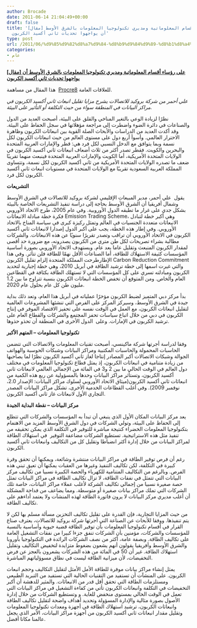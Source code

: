 ```yaml
---
author: Brocade
date: 2011-06-14 21:04:49+00:00
draft: false
title: '[مقال] على رؤساء أقسام المعلوماتية ومديري تكنولوجيا المعلومات بالشرق الأوسط
  أن يواجهوا تحديات ثاني أكسيد الكربون'
type: post
url: /2011/06/%d9%85%d9%82%d8%a7%d9%84-%d8%b9%d9%84%d9%89-%d8%b1%d8%a4%d8%b3%d8%a7%d8%a1-%d8%a3%d9%82%d8%b3%d8%a7%d9%85-%d8%a7%d9%84%d9%85%d8%b9%d9%84%d9%88%d9%85%d8%a7%d8%aa%d9%8a%d8%a9-%d9%88%d9%85%d8%af%d9%8a/
categories:
- عام
---
```


[**[مقال] على رؤساء أقسام المعلوماتية ومديري تكنولوجيا المعلومات بالشرق الأوسط أن يواجهوا تحديات ثاني أكسيد الكربون**](https://www.it-scoop.com/2011/06/مقال-على-رؤساء-أقسام-المعلوماتية-ومدي)





هذا المقال من مساهمة  [Procre8](http://www.procre8.biz/) للعلاقات العامة.




_علي أحمر من شركة بروكيد للاتصالات يشرح مزايا تقليل انبعاث ثاني أكسيد الكربون في مراكز البيانات في المنطقة سواء من حيث التكلفة أو التأثير على البيئة._



نظرًا لزيادة الوعي بالتغير المناخي والقلق على البيئة، أصبحت العديد من الدول والصناعات في دائرة الضوء واضطرت إلى مراجعة مؤهلاتها في سجل الحفاظ على البيئة. وقد أكدت العديد من الدراسات والأبحاث الصلة القوية بين انبعاثات الكربون وظاهرة الاحترار العالمي. وأسوأ أربع دول على مستوى العالم من حيث انبعاثات الكربون لكل نسمة وبما يتوافق مع الدخل النسبي لكل فرد هي: قطر والإمارات العربية المتحدة والبحرين والكويت. فقطر تصدر أكثر من ثلاث أضعاف انبعاثات ثاني أكسيد الكربون في الولايات المتحدة الأمريكية، أما الكويت والإمارات العربية المتحدة فينبعث منهما تقريبًا ضعف ما تصدره الولايات المتحدة الأمريكية من ثاني أكسيد الكربون لكل نسمة، وتتساوى المملكة العربية السعودية تقريبًا مع الولايات المتحدة في مستويات انبعاث ثاني أكسيد الكربون لكل فرد.

<!-- more -->

**التشريعات**

يقول  علي أحمر، مدير المبيعات الإقليمي لشركة بروكيد للاتصالات في الشرق الأوسط وشمال أفريقيا أن الشرق الأوسط بحاجة إلى دراسة تنفيذ التشريعات الخاصة بالبيئة بشكل جدي على غرار ما تطبقه الدول الأوروبية. وفي عام 2005، طرح الاتحاد الأوروبي فكرة خطة مبادلة الانبعاثات Emission Trading Scheme، وهي أكبر خطة لتبادل الانبعاثات متعددة الجنسيات في العالم وتمثل ركيزة كبرى في سياسة المناخ بالاتحاد الأوروبي. وفي إطار هذه الخطة، يجب على أكبر الدول إصدارا لانبعاثات ثاني أكسيد الكربون في الاتحاد الأوروبي أن تراقب وتصدر تقريرًا سنويًا عن هذه الانبعاثات. والشركات مطالبة بشراء تصريحات لكل طن متري من الكربون يصدرونه، مع ضرورة حد أقصى لمقدار الكربون المنبعث وتقليل عاما بعد عام. ويستهدف الاتحاد الأوروبي بصورة أساسية المؤسسات كثيفة الاستهلاك للطاقة، أما الصناعات الأقل نهمًا للطاقة فلن تتأثر. وفي هذا الإطارطرحت المملكة المتحدة إلزام تقليل الكربون Carbon Reduction Commitment والتي غيرت اسمها إلى خطة ترشيد الطاقة في أبريل 2010، وهي خطة إجبارية لتحديد الكربون ومبادلته تسري على كل المؤسسات التي لا تستهلك الطاقة بكثافة في القطاعين العام والخاص. ومن المتوقع أن تخفض الخطة انبعاثات الكربون بنسبة تتراوح ما بين 1.2 مليون طن كل عام بحلول عام 2020.



بدأ مركز دبي المتميز لضبط الكربون مؤخرًا عملياته في أبريل هذا العام، وتعد ذلك بداية جيدة في الشرق الأوسط، وسيركز المركز على الفرص التي تنشئها المشروعات العالمية لتقليل انبعاثات الكربون، مع العمل في الوقت نفسه على تحفيز الاقتصاد الموفر في إنتاج الكربون في دبي من خلال اتباع سياسات تحفز المجتمع والشركات والقطاع العام على ترشيد الكربون في الإمارات. وعلى  الدول الأخرى في المنطقة أن تحذو حذوها.



**تكنولوجيا المعلومات – المتهم الأكبر**

وفقا لدراسة أجرتها شركة ماكينسي، أصبحت تقنيات المعلومات والاتصالات التي تتضمن الحاسبات المحمولة والحاسبات المكتبية ومراكز البيانات وشبكات الحوسبة والهواتف الجوالة وشبكات الاتصالات أكبر المصادر إنتاجا لغاز ثاني أكسيد الكربون نظرًا لما يصاحبها من زيادة متنامية في انبعاثات الكربون، إذ يمثل قطاع تكنولوجيا المعلومات في مختلف دول العالم في الوقت الحالي ما بين 2 و3 في المائة من الإجمالي العالمي لانبعاثات ثاني أكسيد الكربون، وتستأثر مراكز البيانات وحدها بالمسؤولية عن ربع هذه الكمية من انبعاثات ثاني أكسيد الكربون(ميثاق الاتحاد الأوروبي لسلوك مراكز البيانات: الإصدار 2.0، نوفمبر 2009). وفي أغلب القطاعات الخدمية الأخرى، تشكل مراكز البيانات المصدر التجاري الأول لانبعاثات غاز ثاني أكسيد الكربون.

**مركز البيانات – نقطة البداية الجيدة**

يعد مركز البيانات المكان الأول الذي ينبغي أن تبدأ به المؤسسات والشركات التي تتطلع إلى الحفاظ على البيئة، وتولي الشركات في دول الشرق الأوسط المزيد من الاهتمام بتكنولوجيا المعلومات الخضراء كنتيجة مباشرة للتوفير في التكلفة الذي يمكن تحقيقه من تنفيذ مثل هذه الاستراتيجية. تستطيع الشركات مضاعفة التوفير  في استهلاك الطاقة لمراكز البيانات من خلال إدارة أكثر انضباطا وتقليل كل من التكاليف وانبعاثات ثاني أكسيد الكربون.



رغم أن فرص توفير الطاقة في مراكز البيانات منتشرة وشائعة، ويمكنها أن تحقق وفرة كبيرة في التكلفة، لكن تكاليف التنفيذ وغيرها من العقبات يمكنها أن تعيق تبني هذه الفرص. وبالرغم من التكاليف المتنامية للكهرباء والحصة الكبيرة نسبيا من تكاليف مركز البيانات التي تتمثل في نفقات الطاقة، لا تزال تكاليف الطاقة في مراكز البيانات تمثل حصة صغيرة نسبيا من إجمالي تكاليف الشركة لأغلب عملاء مراكز البيانات، خاصة تلك الشركات التي تملك مراكز بيانات صغيرة أو متوسطة. ومما يضاعف من فداحة المشكلة أن أغلب مديري مركز البيانات لا يرون فاتورة الطاقة لهذه المنشآت ولا يعتمد أداءهم على تكاليف الطاقة.



من حيث المزايا التجارية، فإن القدرة على تقليل تكاليف التخزين مسألة مسلم بها لكن لا يتم تنفيذها. ووفقا للأبحاث عن الصناعة التي أجرتها شركة بروكيد للاتصالات، يعترف صناع القرار في أقسام تكنولوجيا المعلومات بأن توفير الطاقة قضية حيوية وأساسية بالنسبة للمؤسسات والشركات، مؤمنين بأن الشركات تنفق جزءا كبيرا من نفقات التشغيل العامة على تكاليف الطاقة. وبصفة عامة، أكثر من نصف الشركات الرائدة في التكنولوجيا بأوروبا والشرق الأوسط وأفريقيا يقولون أنهم يشعون بضغوط متزايدة لتخفيض التكاليف وتقليل استهلاك الطاقة. غير أن 50 في المائة من هذه الشركات يشعرون بالعجز عن فرض التخفيضات، لأن ميزانية الطاقة ليست في نطاق مسوؤلياتهم المباشرة.



يمثل إنشاء مراكز بيانات موفرة للطاقة الأمل الأمثل لتقليل التكاليف وحجم انبعاث الكربون. على المنشآت أن تستفيد من التقنيات الحالية التي تستفيد من التبريد الطبيعي ومستلزمات الطاقة التي تحقق أقل قدر من الانبعاثات. والمثير للدهشة أن أكبر التخفيضات في التكلفة وانبعاثات الكربون تأتي من كفاءة التشغيل في مراكز البيانات التي تعمل في الوقت الحالي بمستوى منخفض للغاية. و وتستطيع الشركات من خلال إدارة الأصول بصورة مثالية والإدارة المسؤولة وتحديد أهداف واضحة لتقليل تكاليف الطاقة وانبعاثات الكربون، ترشيد استهلاك الطاقة في أجهزة ومعدات تكنولوجيا المعلومات وتقليل مقدار انبعاثات ثاني أكسيد الكربون من أجهزة مراكز البيانات، الأمر الذي يجعل عالمنا مكانا أفضل.


